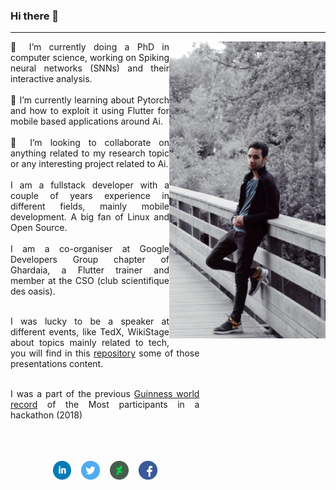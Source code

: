 ### Hi there 👋

---

<img width="250" align='right' src="https://raw.githubusercontent.com/Timodz/Timodz/master/img/me.jpg">

<div style="width:60%; text-align:justify;">
🔭 I’m currently doing a PhD in computer science, working on Spiking
neural networks (SNNs) and their interactive analysis. <br><br>
🌱 I’m currently learning about Pytorch and how to exploit it using
Flutter for mobile based applications around Ai.<br><br>
👯 I’m looking to collaborate on anything related to my research topic or any interesting project related to Ai.
<br><br>
I am a fullstack developer with a couple of years experience in
different fields, mainly mobile development. A big fan of Linux and
Open Source.<br><br>
I am a co-organiser at Google Developers Group chapter of Ghardaia, a Flutter trainer and
member at the CSO (club scientifique des oasis).<br><br>

I was lucky to be a speaker at different events, like TedX, WikiStage
about topics mainly related to tech, you will find in this [repository]([https://link](https://github.com/Timodz/MyPresentations))  some
of those presentations content. 
<br><br>

I was a part of the previous [Guinness world record]([https://link](https://www.guinnessworldrecords.com/news/commercial/2018/8/thousands-of-software-developers-from-100-countries-attend-record-breaking-hackat-537231)) of the Most participants in a
hackathon (2018)
<br><br><br><br>
<p align='center'>
<a href="https://www.linkedin.com/in/elbez-hammouda/"><img height="30" src="https://raw.githubusercontent.com/Timodz/Timodz/master/img/linkedin.png"></a>
&nbsp;&nbsp;
<a href="https://twitter.com/elbezhammouda"><img height="30" src="https://raw.githubusercontent.com/Timodz/Timodz/master/img/twitter.png"></a>
&nbsp;&nbsp;
<a href="https://www.deviantart.com/elbezh"><img height="30" src="https://raw.githubusercontent.com/Timodz/Timodz/master/img/deviantart.png"></a>
&nbsp;&nbsp;
<a href="https://www.facebook.com/hammouda.Elbez"><img height="30" src="https://raw.githubusercontent.com/Timodz/Timodz/master/img/facebook.png"></a>
</p>
</div>